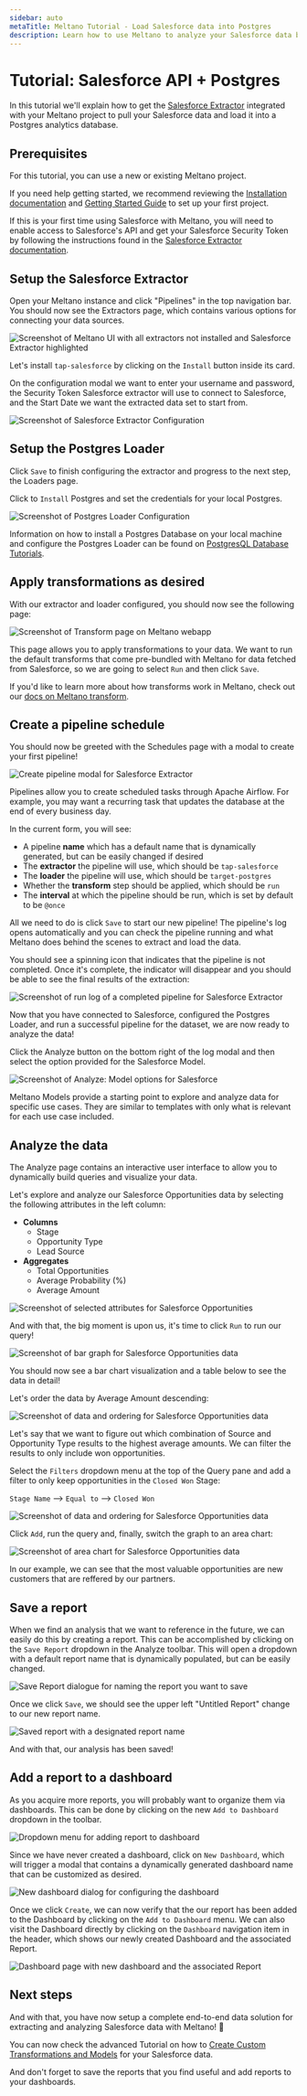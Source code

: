 ```yaml
---
sidebar: auto
metaTitle: Meltano Tutorial - Load Salesforce data into Postgres
description: Learn how to use Meltano to analyze your Salesforce data by automatically loading it into Postgres.
---
```


# Tutorial: Salesforce API + Postgres

In this tutorial we'll explain how to get the [Salesforce Extractor](https://gitlab.com/meltano/tap-salesforce) integrated with your Meltano project to pull your Salesforce data and load it into a Postgres analytics database.


## Prerequisites

For this tutorial, you can use a new or existing Meltano project. 

If you need help getting started, we recommend reviewing the [Installation documentation](/docs/installation.html) and [Getting Started Guide](/docs/getting-started.html) to set up your first project. 

If this is your first time using Salesforce with Meltano, you will need to enable access to Salesforce's API and get your Salesforce Security Token by following the instructions found in the [Salesforce Extractor documentation](/plugins/extractors/salesforce.html#salesforce-setup). 

## Setup the Salesforce Extractor

Open your Meltano instance and click "Pipelines" in the top navigation bar. You should now see the Extractors page, which contains various options for connecting your data sources.

![Screenshot of Meltano UI with all extractors not installed and Salesforce Extractor highlighted](/images/salesforce-tutorial/01-salesforce-extractor-selection.png)

Let's install `tap-salesforce` by clicking on the `Install` button inside its card. 

On the configuration modal we want to enter your username and password, the Security Token Salesforce extractor will use to connect to Salesforce, and the Start Date we want the extracted data set to start from.

![Screenshot of Salesforce Extractor Configuration](/images/salesforce-tutorial/02-salesforce-configuration.png)

## Setup the Postgres Loader

Click `Save` to finish configuring the extractor and progress to the next step, the Loaders page.

Click to `Install` Postgres and set the credentials for your local Postgres.

![Screenshot of Postgres Loader Configuration](/images/meltano-ui/target-postgres-configuration.png)

Information on how to install a Postgres Database on your local machine and configure the Postgres Loader can be found on [PostgresQL Database Tutorials](/plugins/loaders/postgres.html).

## Apply transformations as desired

With our extractor and loader configured, you should now see the following page:

![Screenshot of Transform page on Meltano webapp](/images/meltano-ui/transform-run-selected.png)

This page allows you to apply transformations to your data. We want to run the default transforms that come pre-bundled with Meltano for data fetched from Salesforce, so we are going to select `Run` and then click `Save`. 

If you'd like to learn more about how transforms work in Meltano, check out our [docs on Meltano transform](/docs/architecture.html#meltano-transform).

## Create a pipeline schedule

You should now be greeted with the Schedules page with a modal to create your first pipeline!

![Create pipeline modal for Salesforce Extractor](/images/salesforce-tutorial/03-salesforce-create-new-pipeline.png)

Pipelines allow you to create scheduled tasks through Apache Airflow. For example, you may want a recurring task that updates the database at the end of every business day.

In the current form, you will see:

- A pipeline **name** which has a default name that is dynamically generated, but can be easily changed if desired
- The **extractor** the pipeline will use, which should be `tap-salesforce`
- The **loader** the pipeline will use, which should be `target-postgres`
- Whether the **transform** step should be applied, which should be `run`
- The **interval** at which the pipeline should be run, which is set by default to be `@once`

All we need to do is click `Save` to start our new pipeline! The pipeline's log opens automatically and you can check the pipeline running and what Meltano does behind the scenes to extract and load the data. 

You should see a spinning icon that indicates that the pipeline is not completed. Once it's complete, the indicator will disappear and you should be able to see the final results of the extraction:

![Screenshot of run log of a completed pipeline for Salesforce Extractor](/images/salesforce-tutorial/04-salesforce-log-of-completed-pipeline.png)

Now that you have connected to Salesforce, configured the Postgres Loader, and run a successful pipeline for the dataset, we are now ready to analyze the data!

Click the Analyze button on the bottom right of the log modal and then select the option provided for the Salesforce Model.

![Screenshot of Analyze: Model options for Salesforce](/images/salesforce-tutorial/05-salesforce-model-selection.png)

Meltano Models provide a starting point to explore and analyze data for specific use cases. They are similar to templates with only what is relevant for each use case included.

## Analyze the data

The Analyze page contains an interactive user interface to allow you to dynamically build queries and visualize your data.

Let's explore and analyze our Salesforce Opportunities data by selecting the following attributes in the left column:

- **Columns**
  - Stage
  - Opportunity Type
  - Lead Source
- **Aggregates**
  - Total Opportunities
  - Average Probability (%)
  - Average Amount

![Screenshot of selected attributes for Salesforce Opportunities](/images/salesforce-tutorial/06-salesforce-opportunities-analyze-page-with-selected-attributes.png)

And with that, the big moment is upon us, it's time to click `Run` to run our query!

![Screenshot of bar graph for Salesforce Opportunities data](/images/salesforce-tutorial/07-salesforce-opportunities-bar-graph.png)

You should now see a bar chart visualization and a table below to see the data in detail!

Let's order the data by Average Amount descending:

![Screenshot of data and ordering for Salesforce Opportunities data](/images/salesforce-tutorial/08-salesforce-opportunities-ordering.png)

Let's say that we want to figure out which combination of Source and Opportunity Type results to the highest average amounts. We can filter the results to only include won opportunities. 

Select the `Filters` dropdown menu at the top of the Query pane and add a filter to only keep opportunities in the `Closed Won` Stage:

`Stage Name` --> `Equal to` --> `Closed Won`

![Screenshot of data and ordering for Salesforce Opportunities data](/images/salesforce-tutorial/09-salesforce-opportunities-filter.png)

Click `Add`, run the query and, finally, switch the graph to an area chart:

![Screenshot of area chart for Salesforce Opportunities data](/images/salesforce-tutorial/10-salesforce-opportunities-area-diagram.png)

In our example, we can see that the most valuable opportunities are new customers that are reffered by our partners.

## Save a report

When we find an analysis that we want to reference in the future, we can easily do this by creating a report. This can be accomplished by clicking on the `Save Report` dropdown in the Analyze toolbar. This will open a dropdown with a default report name that is dynamically populated, but can be easily changed.

![Save Report dialogue for naming the report you want to save](/images/salesforce-tutorial/11-salesforce-opportunities-save-report-dialogue.png)

Once we click `Save`, we should see the upper left "Untitled Report" change to our new report name.

![Saved report with a designated report name](/images/salesforce-tutorial/12-salesforce-opportunities-saved-report.png)

And with that, our analysis has been saved!

## Add a report to a dashboard

As you acquire more reports, you will probably want to organize them via dashboards. This can be done by clicking on the new `Add to Dashboard` dropdown in the toolbar.

![Dropdown menu for adding report to dashboard](/images/salesforce-tutorial/13-salesforce-opportunities-add-to-dashboard-dropdown.png)

Since we have never created a dashboard, click on `New Dashboard`, which will trigger a modal that contains a dynamically generated dashboard name that can be customized as desired.

![New dashboard dialog for configuring the dashboard](/images/salesforce-tutorial/14-salesforce-opportunities-new-dashboard-dialog.png)

Once we click `Create`, we can now verify that the our report has been added to the Dashboard by clicking on the `Add to Dashboard` menu. We can also visit the Dashboard directly by clicking on the `Dashboard` navigation item in the header, which shows our newly created Dashboard and the associated Report.

![Dashboard page with new dashboard and the associated Report](/images/salesforce-tutorial/15-salesforce-dashboard-page.png)

## Next steps

And with that, you have now setup a complete end-to-end data solution for extracting and analyzing Salesforce data with Meltano! 🎉

You can now check the advanced Tutorial on how to [Create Custom Transformations and Models](/tutorials/create-custom-transforms-and-models.html) for your Salesforce data.

And don't forget to save the reports that you find useful and add reports to your dashboards. 
